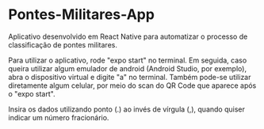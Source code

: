 # Pontes-Militares-App

Aplicativo desenvolvido em React Native para automatizar o processo de classificação de pontes militares.

Para utilizar o aplicativo, rode "expo start" no terminal. Em seguida, caso queira utilizar algum emulador de android (Android Studio, por exemplo), abra o dispositivo virtual e digite "a" no terminal.
Também pode-se utilizar diretamente algum celular, por meio do scan do QR Code que aparece após o "expo start".

Insira os dados utilizando ponto (.) ao invés de vírgula (,), quando quiser indicar um número fracionário.
